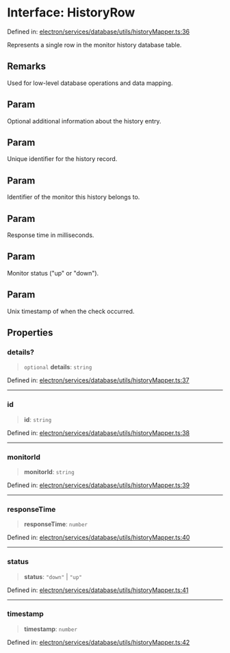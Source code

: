 # Interface: HistoryRow

Defined in: [electron/services/database/utils/historyMapper.ts:36](https://github.com/Nick2bad4u/Uptime-Watcher/blob/main/electron/services/database/utils/historyMapper.ts#L36)

Represents a single row in the monitor history database table.

## Remarks

Used for low-level database operations and data mapping.

## Param

Optional additional information about the history entry.

## Param

Unique identifier for the history record.

## Param

Identifier of the monitor this history belongs to.

## Param

Response time in milliseconds.

## Param

Monitor status ("up" or "down").

## Param

Unix timestamp of when the check occurred.

## Properties

### details?

> `optional` **details**: `string`

Defined in: [electron/services/database/utils/historyMapper.ts:37](https://github.com/Nick2bad4u/Uptime-Watcher/blob/main/electron/services/database/utils/historyMapper.ts#L37)

***

### id

> **id**: `string`

Defined in: [electron/services/database/utils/historyMapper.ts:38](https://github.com/Nick2bad4u/Uptime-Watcher/blob/main/electron/services/database/utils/historyMapper.ts#L38)

***

### monitorId

> **monitorId**: `string`

Defined in: [electron/services/database/utils/historyMapper.ts:39](https://github.com/Nick2bad4u/Uptime-Watcher/blob/main/electron/services/database/utils/historyMapper.ts#L39)

***

### responseTime

> **responseTime**: `number`

Defined in: [electron/services/database/utils/historyMapper.ts:40](https://github.com/Nick2bad4u/Uptime-Watcher/blob/main/electron/services/database/utils/historyMapper.ts#L40)

***

### status

> **status**: `"down"` \| `"up"`

Defined in: [electron/services/database/utils/historyMapper.ts:41](https://github.com/Nick2bad4u/Uptime-Watcher/blob/main/electron/services/database/utils/historyMapper.ts#L41)

***

### timestamp

> **timestamp**: `number`

Defined in: [electron/services/database/utils/historyMapper.ts:42](https://github.com/Nick2bad4u/Uptime-Watcher/blob/main/electron/services/database/utils/historyMapper.ts#L42)
